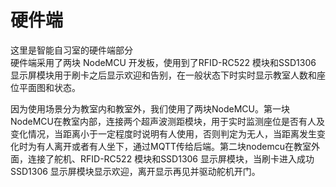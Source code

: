 # 硬件端 
这里是智能自习室的硬件端部分  
硬件端采用了两块 NodeMCU 开发板，使用到了RFID-RC522 模块和SSD1306 显示屏模块用于刷卡之后显示欢迎和告别，在一般状态下时实时显示教室人数和座位平面图和状态。

因为使用场景分为教室内和教室外，我们使用了两块NodeMCU。第一块NodeMCU在教室内部，连接两个超声波测距模块，用于实时监测座位是否有人及变化情况，当距离小于一定程度时说明有人使用，否则判定为无人，当距离发生变化时为有人离开或者有人坐下，通过MQTT传给后端。第二块nodemcu在教室外面，连接了舵机、RFID-RC522 模块和SSD1306 显示屏模块，当刷卡进入成功SSD1306 显示屏模块显示欢迎，离开显示再见并驱动舵机开门。